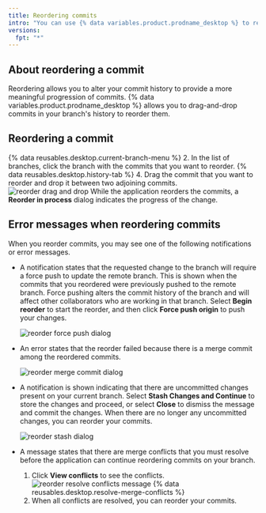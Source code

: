 ```yaml
---
title: Reordering commits
intro: "You can use {% data variables.product.prodname_desktop %} to reorder commits in your branch's history."
versions:
  fpt: "*"
---
```


## About reordering a commit

Reordering allows you to alter your commit history to provide a more meaningful progression of commits. {% data variables.product.prodname_desktop %} allows you to drag-and-drop commits in your branch's history to reorder them.

## Reordering a commit

{% data reusables.desktop.current-branch-menu %} 2. In the list of branches, click the branch with the commits that you want to reorder.
{% data reusables.desktop.history-tab %} 4. Drag the commit that you want to reorder and drop it between two adjoining commits.
![reorder drag and drop](/assets/images/help/desktop/reorder-drag-and-drop.png)
While the application reorders the commits, a **Reorder in process** dialog indicates the progress of the change.

## Error messages when reordering commits

When you reorder commits, you may see one of the following notifications or error messages.

- A notification states that the requested change to the branch will require a force push to update the remote branch. This is shown when the commits that you reordered were previously pushed to the remote branch. Force pushing alters the commit history of the branch and will affect other collaborators who are working in that branch. Select **Begin reorder** to start the reorder, and then click **Force push origin** to push your changes.

  ![reorder force push dialog](/assets/images/help/desktop/reorder-force-push-dialog.png)

- An error states that the reorder failed because there is a merge commit among the reordered commits.

  ![reorder merge commit dialog](/assets/images/help/desktop/reorder-merge-commit-dialog.png)

- A notification is shown indicating that there are uncommitted changes present on your current branch. Select **Stash Changes and Continue** to store the changes and proceed, or select **Close** to dismiss the message and commit the changes. When there are no longer any uncommitted changes, you can reorder your commits.

  ![reorder stash dialog](/assets/images/help/desktop/reorder-stash-dialog.png)

- A message states that there are merge conflicts that you must resolve before the application can continue reordering commits on your branch.
  1. Click **View conflicts** to see the conflicts.
     ![reorder resolve conflicts message](/assets/images/help/desktop/reorder-resolve-conflicts.png)
     {% data reusables.desktop.resolve-merge-conflicts %}
  2. When all conflicts are resolved, you can reorder your commits.

